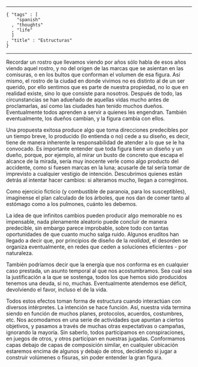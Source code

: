 ﻿--- 

    { "tags" : [
        "spanish"
      , "thoughts"
      , "life"
      ]
    , "title" : "Estructuras"
    }

--- 

Recordar un rostro que llevamos viendo por años sólo habla de esos
años viendo aquel rostro, y no del origen de las marcas que se
asientan en las comisuras, o en los bultos que conforman el volumen de
esa figura. Así mismo, el rostro de la ciudad en donde vivimos no es
distinto al de un ser querido, por ello sentimos que es parte de
nuestra propiedad, no lo que en realidad existe, sino lo que consiste
para nosotros. Después de todo, las circunstancias se han adueñado de
aquellas vidas mucho antes de proclamarlas, así como las ciudades han
tenido muchos dueños. Eventualmente todos aprenden a servir a quienes
les engendran. También eventualmente, los dueños cambian, y la figura
cambia con ellos.

Una propuesta exitosa produce algo que toma direcciones predecibles
por un tiempo breve, lo producido (lo entienda o no) cede a su diseño,
es decir, tiene de manera inherente la responsabilidad de atender a lo
que se le ha convocado. Es importante entender que toda figura tiene
un diseño y un dueño, porque, por ejemplo, al mirar un busto de
concreto que escapa el alcance de la mirada, sería muy inocente verle
como algo producto del accidente, como si fuesen marcas en la luna;
acusarle de tal sería tomar de imprevisto a cualquier vestigio de
intención. Descubrimos quienes están detrás al intentar hacer cambios:
si alteramos mucho, llegan a corregirnos.

Como ejercicio ficticio (y combustible de paranoia, para los
susceptibles), imagínense el plan calculado de los árboles, que nos
dan de comer tanto al estómago como a los pulmones, cuánto les
debemos.

La idea de que infinitos cambios pueden producir algo memorable no es
impensable, nada plenamente aleatorio puede concluir de manera
predecible, sin embargo parece improbable, sobre todo con tantas
oportunidades de que cuanto mucho salga ruido. Algunos eruditos han
llegado a decir que, por principios de diseño de la _realidad_, el
desorden se organiza eventualmente, en redes que ceden a soluciones
eficientes - por naturaleza.

También podríamos decir que la energía que nos conforma es en
cualquier caso prestada, un asunto temporal al que nos acostumbramos.
Sea cual sea la justificación a la que se sostenga, todos los que
hemos sido producidos tenemos una deuda, si no, muchas. Eventualmente
atendemos ese déficit, devolviendo el favor, incluso el de la vida.

Todos estos efectos toman forma de estructura cuando interactúan con
diversos intérpretes. La intención se hace función. Así, nuestra vida
termina siendo en función de muchos planes, protocolos, acuerdos,
costumbres, etc. Nos acomodamos en una serie de actividades que
apuntan a ciertos objetivos, y pasamos a través de muchas otras
expectativas o campañas, ignorando la mayoría. Sin saberlo, todos
participamos en conspiraciones, en juegos de otros, y otros participan
en nuestras jugadas. Conformamos capas debajo de capas de composición
similar, en cualquier ubicación estaremos encima de algunos y debajo
de otros, decidiendo si jugar a construir volúmenes o fisuras, sin
poder entender la gran figura.
